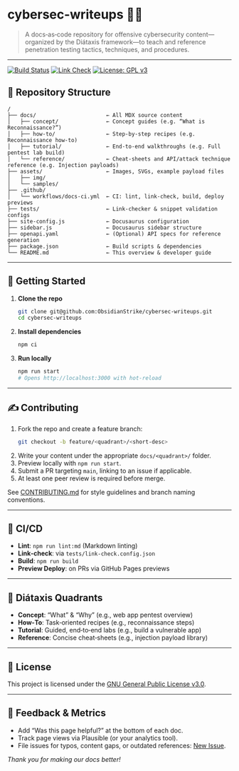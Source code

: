 # cybersec-writeups ✍🏼

> A docs‑as‑code repository for offensive cybersecurity content—organized by the Diátaxis framework—to teach and reference penetration testing tactics, techniques, and procedures.

---

[![Build Status](https://img.shields.io/github/actions/workflow/status/ObsidianStrike/cybersec-writeups/docs-ci.yml?branch=main)](https://github.com/ObsidianStrike/cybersec-writeups/actions) [![Link Check](https://img.shields.io/badge/link-check-passing-brightgreen)](https://github.com/ObsidianStrike/cybersec-writeups/actions) [![License: GPL v3](https://img.shields.io/badge/License-GPLv3-blue.svg)](https://www.gnu.org/licenses/gpl-3.0)

## 📂 Repository Structure

```
/
├── docs/                      ← All MDX source content
│   ├── concept/               ← Concept guides (e.g. “What is Reconnaissance?”)
│   ├── how-to/                ← Step‑by‑step recipes (e.g. Reconnaissance how‑to)
│   ├── tutorial/              ← End‑to‑end walkthroughs (e.g. Full pentest lab build)
│   └── reference/             ← Cheat‑sheets and API/attack technique reference (e.g. Injection payloads)
├── assets/                    ← Images, SVGs, example payload files
│   ├── img/
│   └── samples/
├── .github/
│   └── workflows/docs-ci.yml  ← CI: lint, link‑check, build, deploy previews
├── tests/                     ← Link‑checker & snippet validation configs
├── site-config.js             ← Docusaurus configuration
├── sidebar.js                 ← Docusaurus sidebar structure
├── openapi.yaml               ← (Optional) API specs for reference generation
├── package.json               ← Build scripts & dependencies
└── README.md                  ← This overview & developer guide
```

---

## 🚀 Getting Started

1. **Clone the repo**  
   ```bash
   git clone git@github.com:ObsidianStrike/cybersec-writeups.git
   cd cybersec-writeups
   ```

2. **Install dependencies**  
   ```bash
   npm ci
   ```

3. **Run locally**  
   ```bash
   npm run start
   # Opens http://localhost:3000 with hot‑reload
   ```

---

## ✍️ Contributing

1. Fork the repo and create a feature branch:  
   ```bash
   git checkout -b feature/<quadrant>/<short-desc>
   ```
2. Write your content under the appropriate `docs/<quadrant>/` folder.  
3. Preview locally with `npm run start`.  
4. Submit a PR targeting `main`, linking to an issue if applicable.  
5. At least one peer review is required before merge.

See [CONTRIBUTING.md](CONTRIBUTING.md) for style guidelines and branch naming conventions.

---

## 🔧 CI/CD

- **Lint**: `npm run lint:md` (Markdown linting)  
- **Link‑check**: via `tests/link-check.config.json`  
- **Build**: `npm run build`  
- **Preview Deploy**: on PRs via GitHub Pages previews

---

## 🎯 Diátaxis Quadrants

- **Concept**: “What” & “Why” (e.g., web app pentest overview)  
- **How‑To**: Task‑oriented recipes (e.g., reconnaissance steps)  
- **Tutorial**: Guided, end‑to‑end labs (e.g., build a vulnerable app)  
- **Reference**: Concise cheat‑sheets (e.g., injection payload library)

---

## 📄 License

This project is licensed under the [GNU General Public License v3.0](https://www.gnu.org/licenses/gpl-3.0).

---

## 📣 Feedback & Metrics

- Add “Was this page helpful?” at the bottom of each doc.  
- Track page views via Plausible (or your analytics tool).  
- File issues for typos, content gaps, or outdated references: [New Issue](https://github.com/ObsidianStrike/cybersec-writeups/issues/new).

*Thank you for making our docs better!*

